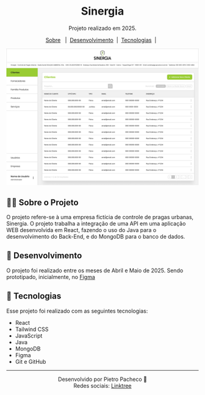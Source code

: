 <h1 align=center>Sinergia </h1>
<p align=center>Projeto realizado em 2025.</p>
<p align=center><a href="#️-sobre-o-projeto">Sobre</a>&nbsp&nbsp
|&nbsp&nbsp<a href="#-desenvolvimento">Desenvolvimento</a>&nbsp&nbsp|&nbsp&nbsp<a href="#-tecnologias">Tecnologias</a>&nbsp&nbsp|&nbsp&nbsp

<p align=center>
    <img alt="Sinergia" src=".github/preview.png">
</p>

## 💁‍♂️ Sobre o Projeto
O projeto refere-se à uma empresa fictícia de controle de pragas urbanas, Sinergia. O projeto trabalha a integração de uma API em uma aplicação WEB desenvolvida em React, fazendo o uso do Java para o desenvolvimento do Back-End, e do MongoDB para o banco de dados.

## 📅 Desenvolvimento
O projeto foi realizado entre os meses de Abril e Maio de 2025. Sendo prototipado, inicialmente, no [Figma](https://www.figma.com/community/file/1501413316496898471)

## 🤖 Tecnologias
Esse projeto foi realizado com as seguintes tecnologias:
<ul>
    <li>React</li>
    <li>Tailwind CSS</li>
    <li>JavaScript</li>
    <li>Java</li>
    <li>MongoDB</li>
    <li>Figma</li>
    <li>Git e GitHub</li>
</ul>

___

<p align=center>Desenvolvido por Pietro Pacheco 👤<br>Redes sociais: <a href="https://linktr.ee/pietropacheco">Linktree</a></p>